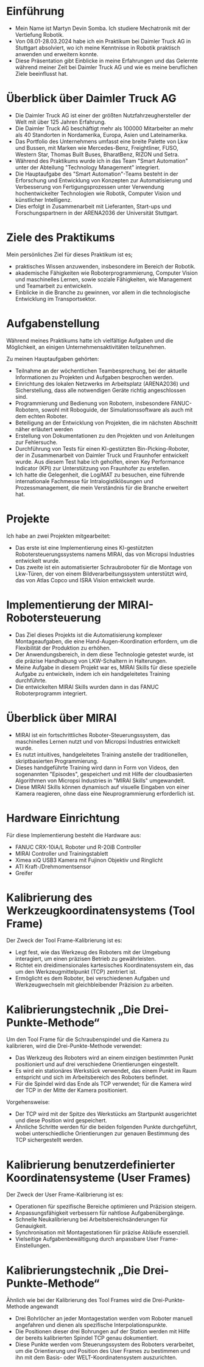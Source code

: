 # Einführung

- Mein Name ist Martyn Devin Somba. Ich studiere Mechatronik mit der Vertiefung Robotik.
- Von 08.01-28.03.2024 habe ich ein Praktikum bei Daimler Truck AG in Stuttgart absolviert, wo ich meine Kenntnisse in Robotik praktisch anwenden und erweitern konnte.
- Diese Präsentation gibt Einblicke in meine Erfahrungen und das Gelernte während meiner Zeit bei Daimler Truck AG und wie es meine beruflichen Ziele beeinflusst hat.

# Überblick über Daimler Truck AG

- Die Daimler Truck AG ist einer der größten Nutzfahrzeughersteller der Welt mit über 125 Jahren Erfahrung.
- Die Daimler Truck AG beschäftigt mehr als 100000 Mitarbeiter an mehr als 40 Standorten in Nordamerika, Europa, Asien und Lateinamerika.
- Das Portfolio des Unternehmens umfasst eine breite Palette von Lkw und Bussen, mit Marken wie Mercedes-Benz, Freightliner, FUSO, Western Star, Thomas Built Buses, BharatBenz, RIZON und Setra.
- Während des Praktikums wurde ich in das Team "Smart Automation" unter der Abteilung "Technology Management" integriert.
- Die Hauptaufgabe des "Smart Automation"-Teams besteht in der Erforschung und Entwicklung von Konzepten zur Automatisierung und Verbesserung von Fertigungsprozessen unter Verwendung hochentwickelter Technologien wie Robotik, Computer Vision und künstlicher Intelligenz.
- Dies erfolgt in Zusammenarbeit mit Lieferanten, Start-ups und Forschungspartnern in der ARENA2036 der Universität Stuttgart.

# Ziele des Praktikums

Mein persönliches Ziel für dieses Praktikum ist es;

- praktisches Wissen anzuwenden, insbesondere im Bereich der Robotik.
- akademische Fähigkeiten wie Roboterprogrammierung, Computer Vision und maschinelles Lernen, sowie soziale Fähigkeiten, wie Management und Teamarbeit zu entwickeln.
- Einblicke in die Branche zu gewinnen, vor allem in die technologische Entwicklung im Transportsektor.

# Aufgabenstellung

Während meines Praktikums hatte ich vielfältige Aufgaben und die Möglichkeit, an einigen Unternehmensaktivitäten teilzunehmen.

Zu meinen Hauptaufgaben gehörten:

- Teilnahme an der wöchentlichen Teambesprechung, bei der aktuelle Informationen zu Projekten und Aufgaben besprochen werden.
- Einrichtung des lokalen Netzwerks im Arbeitsplatz (ARENA2036) und Sicherstellung, dass alle notwendigen Geräte richtig angeschlossen sind.
- Programmierung und Bedienung von Robotern, insbesondere FANUC-Robotern, sowohl mit Roboguide, der Simulationssoftware als auch mit dem echten Roboter.
- Beteiligung an der Entwicklung von Projekten, die im nächsten Abschnitt näher erläutert werden
- Erstellung von Dokumentationen zu den Projekten und von Anleitungen zur Fehlersuche.
- Durchführung von Tests für einen KI-gestützten Bin-Picking-Roboter, der in Zusammenarbeit von Daimler Truck und Fraunhofer entwickelt wurde. Aus diesem Test habe ich geholfen, einen Key Performance Indicator (KPI) zur Unterstützung von Fraunhofer zu erstellen.
- Ich hatte die Gelegenheit, die LogiMAT zu besuchen, eine führende internationale Fachmesse für Intralogistiklösungen und Prozessmanagement, die mein Verständnis für die Branche erweitert hat.

# Projekte

Ich habe an zwei Projekten mitgearbeitet:

- Das erste ist eine Implementierung eines KI-gestützten Robotersteuerungssystems namens MIRAI, das von Micropsi Industries entwickelt wurde.
- Das zweite ist ein automatisierter Schraubroboter für die Montage von Lkw-Türen, der von einem Bildverarbeitungssystem unterstützt wird, das von Atlas Copco und ISRA Vision entwickelt wurde.

# Implementierung der MIRAI-Robotersteuerung

- Das Ziel dieses Projekts ist die Automatisierung komplexer Montageaufgaben, die eine Hand-Augen-Koordination erfordern, um die Flexibilität der Produktion zu erhöhen.
- Der Anwendungsbereich, in dem diese Technologie getestet wurde, ist die präzise Handhabung von LKW-Schaltern in Halterungen.
- Meine Aufgabe in diesem Projekt war es, MIRAI Skills für diese spezielle Aufgabe zu entwickeln, indem ich ein handgeleitetes Training durchführte.
- Die entwickelten MIRAI Skills wurden dann in das FANUC Roboterprogramm integriert.

# Überblick über MIRAI

- MIRAI ist ein fortschrittliches Roboter-Steuerungssystem, das maschinelles Lernen nutzt und von Micropsi Industries entwickelt wurde.
- Es nutzt intuitives, handgeleitetes Training anstelle der traditionellen, skriptbasierten Programmierung.
- Dieses handgeführte Training wird dann in Form von Videos, den sogenannten "Episodes", gespeichert und mit Hilfe der cloudbasierten Algorithmen von Micropsi Industries in "MIRAI Skills" umgewandelt.
- Diese MIRAI Skills können dynamisch auf visuelle Eingaben von einer Kamera reagieren, ohne dass eine Neuprogrammierung erforderlich ist.

# Hardware Einrichtung

Für diese Implementierung besteht die Hardware aus:

- FANUC CRX-10iA/L Roboter und R-20iB Controller
- MIRAI Controller und Trainingstablett
- Ximea xiQ USB3 Kamera mit Fujinon Objektiv und Ringlicht
- ATI Kraft-/Drehmomentsensor
- Greifer

# Kalibrierung des Werkzeugkoordinatensystems (Tool Frame)

Der Zweck der Tool Frame-Kalibrierung ist es:

- Legt fest, wie das Werkzeug des Roboters mit der Umgebung interagiert, um einen präzisen Betrieb zu gewährleisten.
- Richtet ein dreidimensionales kartesisches Koordinatensystem ein, das um den Werkzeugmittelpunkt (TCP) zentriert ist.
- Ermöglicht es dem Roboter, bei verschiedenen Aufgaben und Werkzeugwechseln mit gleichbleibender Präzision zu arbeiten.

# Kalibrierungstechnik „Die Drei-Punkte-Methode“

Um den Tool Frame für die Schraubenspindel und die Kamera zu kalibrieren, wird die Drei-Punkte-Methode verwendet:

- Das Werkzeug des Roboters wird an einem einzigen bestimmten Punkt positioniert und auf drei verschiedene Orientierungen eingestellt.
- Es wird ein stationäres Werkstück verwendet, das einem Punkt im Raum entspricht und sich im Arbeitsbereich des Roboters befindet.
- Für die Spindel wird das Ende als TCP verwendet; für die Kamera wird der TCP in der Mitte der Kamera positioniert.

Vorgehensweise:

- Der TCP wird mit der Spitze des Werkstücks am Startpunkt ausgerichtet und diese Position wird gespeichert.
- Ähnliche Schritte werden für die beiden folgenden Punkte durchgeführt, wobei unterschiedliche Orientierungen zur genauen Bestimmung des TCP sichergestellt werden.

# Kalibrierung benutzerdefinierter Koordinatensysteme (User Frames)

Der Zweck der User Frame-Kalibrierung ist es:

- Operationen für spezifische Bereiche optimieren und Präzision steigern.
- Anpassungsfähigkeit verbessern für nahtlose Aufgabenübergänge.
- Schnelle Neukalibrierung bei Arbeitsbereichsänderungen für Genauigkeit.
- Synchronisation mit Montagestationen für präzise Abläufe essenziell.
- Vielseitige Aufgabenbewältigung durch anpassbare User Frame-Einstellungen.

# Kalibrierungstechnik „Die Drei-Punkte-Methode“

Ähnlich wie bei der Kalibrierung des Tool Frames wird die Drei-Punkte-Methode angewandt

- Drei Bohrlöcher an jeder Montagestation werden vom Roboter manuell angefahren und dienen als spezifische Interpolationspunkte.
- Die Positionen dieser drei Bohrungen auf der Station werden mit Hilfe der bereits kalibrierten Spindel TCP genau dokumentiert.
- Diese Punkte werden vom Steuerungssystem des Roboters verarbeitet, um die Orientierung und Position des User Frames zu bestimmen und ihn mit dem Basis- oder WELT-Koordinatensystem auszurichten.








